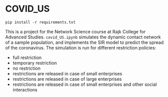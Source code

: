 # COVID_US

`pip install -r requirements.txt`

This is a project for the Network Science course at Rajk College for Advanced Studies. `covid_US.ipynb` simulates the dynamic contact network of a sample population, and implements the SIR model to predict the spread of the coronavirus. The simulation is run for different restriction policies:
- full restriction
- temporary restriction
- no restriction
- restrictions are released in case of small enterprises
- restrictions are released in case of large enterprises
- restrictions are released in case of small enterprises and other social interactions
